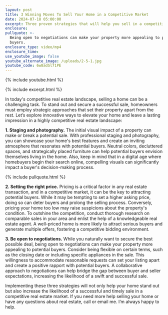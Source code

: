 ```yaml
---
layout: post
title: 3 Winning Moves To Sell Your Home in a Competitive Market
date: 2024-07-18 05:00:00
excerpt: Three proven strategies that will help you sell in a competitive market.
enclosure:
pullquote: >-
  Being open to negotiations can make your property more appealing to potential
  buyers.
enclosure_type: video/mp4
enclosure_time:
use_youtube_image: false
youtube_alternate_image: /uploads/2-5-1.jpg
youtube_code: 6w8adSl71PE
---
```

{% include youtube.html %}

{% include excerpt.html %}

In today's competitive real estate landscape, selling a home can be a challenging task. To stand out and secure a successful sale, homeowners must employ strategic approaches that set their property apart from the rest. Let’s explore innovative ways to elevate your home and leave a lasting impression in a highly competitive real estate landscape:

**1\. Staging and photography.** The initial visual impact of a property can make or break a potential sale. With professional staging and photography, you can showcase your home's best features and create an inviting atmosphere that resonates with potential buyers. Neutral colors, decluttered spaces, and strategically placed furniture can help potential buyers envision themselves living in the home. Also, keep in mind that in a digital age where homebuyers begin their search online, compelling visuals can significantly impact a buyer's decision-making process.

{% include pullquote.html %}

**2\. Setting the right price.** Pricing is a critical factor in any real estate transaction, and in a competitive market, it can be the key to attracting potential buyers. While it may be tempting to set a higher asking price, doing so can deter buyers and prolong the selling process. Conversely, pricing your home too low may raise suspicions about the property's condition. To outshine the competition, conduct thorough research on comparable sales in your area and enlist the help of a knowledgeable real estate agent. A well-priced home is more likely to attract serious buyers and generate multiple offers, fostering a competitive bidding environment.

**3\. Be open to negotiations.** While you naturally want to secure the best possible deal, being open to negotiations can make your property more appealing to potential buyers. Consider being flexible on certain terms, such as the closing date or including specific appliances in the sale. This willingness to accommodate reasonable requests can set your listing apart and create a positive rapport with potential buyers. A collaborative approach to negotiations can help bridge the gap between buyer and seller expectations, increasing the likelihood of a swift and successful sale.

Implementing these three strategies will not only help your home stand out but also increase the likelihood of a successful and timely sale in a competitive real estate market. If you need more help selling your home or have any questions about real estate, call or email me. I’m always happy to help.